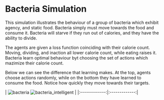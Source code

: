 # Bacteria Simulation

This simulation illustrates the behaviour of a group of bacteria which exhibit agency, and static food.
Bacteria simply must move towards the food and consume it. Bacteria will starve if they run out of 
calories, and they have the ability to divide.

The agents are given a loss function coinciding with their calorie count. Moving, dividing, and inaction all lower calorie count, while eating raises it. Bacteria learn optimal behaviour byt choosing the set of actions which mazimize their calorie count.

Below we can see the difference that learning makes. At the top, agents choose actions randomly, while on the bottom they have learned to consume the food. Notice how quickly they move towards their targets.

 | ![bacteria](https://raw.githubusercontent.com/SeverTopan/AdjSim/master/gallery/gifs/bacteria.gif) ![bacteria_intelligent](https://raw.githubusercontent.com/SeverTopan/AdjSim/master/gallery/gifs/bacteria_intelligent.gif) |
|:-------------:|:-------------:|